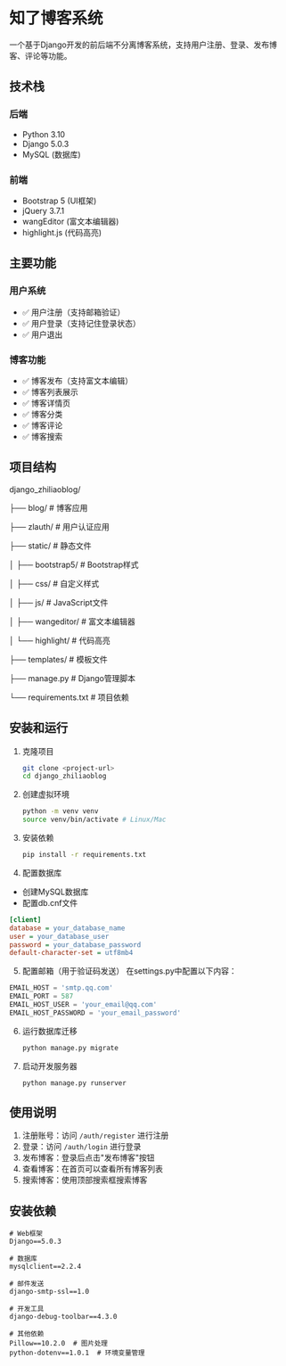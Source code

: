 # 知了博客系统

一个基于Django开发的前后端不分离博客系统，支持用户注册、登录、发布博客、评论等功能。

## 技术栈

### 后端
- Python 3.10
- Django 5.0.3
- MySQL (数据库)

### 前端
- Bootstrap 5 (UI框架)
- jQuery 3.7.1
- wangEditor (富文本编辑器)
- highlight.js (代码高亮)

## 主要功能

### 用户系统
- ✅ 用户注册（支持邮箱验证）
- ✅ 用户登录（支持记住登录状态）
- ✅ 用户退出

### 博客功能
- ✅ 博客发布（支持富文本编辑）
- ✅ 博客列表展示
- ✅ 博客详情页
- ✅ 博客分类
- ✅ 博客评论
- ✅ 博客搜索

## 项目结构 

django_zhiliaoblog/

├── blog/ # 博客应用

├── zlauth/ # 用户认证应用

├── static/ # 静态文件

│ ├── bootstrap5/ # Bootstrap样式

│ ├── css/ # 自定义样式

│ ├── js/ # JavaScript文件

│ ├── wangeditor/ # 富文本编辑器

│ └── highlight/ # 代码高亮

├── templates/ # 模板文件

├── manage.py # Django管理脚本

└── requirements.txt # 项目依赖

## 安装和运行

1. 克隆项目

   ```bash
   git clone <project-url>
   cd django_zhiliaoblog
   ```

2. 创建虚拟环境

   ```bash
   python -m venv venv
   source venv/bin/activate # Linux/Mac
   ```

3. 安装依赖

   ```bash
   pip install -r requirements.txt
   ```

4. 配置数据库
- 创建MySQL数据库
- 配置db.cnf文件

```ini
[client]
database = your_database_name
user = your_database_user
password = your_database_password
default-character-set = utf8mb4
```

5. 配置邮箱（用于验证码发送）
    在settings.py中配置以下内容：

  ```python
  EMAIL_HOST = 'smtp.qq.com'
  EMAIL_PORT = 587
  EMAIL_HOST_USER = 'your_email@qq.com'
  EMAIL_HOST_PASSWORD = 'your_email_password'
  ```

6. 运行数据库迁移

   ```bash
   python manage.py migrate
   ```

7. 启动开发服务器

   ```
   python manage.py runserver
   ```

## 使用说明

1. 注册账号：访问 `/auth/register` 进行注册
2. 登录：访问 `/auth/login` 进行登录
3. 发布博客：登录后点击"发布博客"按钮
4. 查看博客：在首页可以查看所有博客列表
5. 搜索博客：使用顶部搜索框搜索博客

## 安装依赖
```
# Web框架
Django==5.0.3

# 数据库
mysqlclient==2.2.4

# 邮件发送
django-smtp-ssl==1.0

# 开发工具
django-debug-toolbar==4.3.0

# 其他依赖
Pillow==10.2.0  # 图片处理
python-dotenv==1.0.1  # 环境变量管理
```



